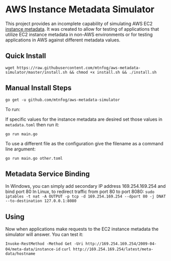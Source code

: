 # AWS Instance Metadata Simulator

This project provides an incomplete capability of simulating AWS EC2 [instance metadata](http://docs.aws.amazon.com/AWSEC2/latest/UserGuide/ec2-instance-metadata.html). It was created to allow for testing of applications that utilize EC2 instance metadata in non-AWS environments or for testing applications in AWS against different metadata values.

## Quick Install

```
wget https://raw.githubusercontent.com/mtnfog/aws-metadata-simulator/master/install.sh && chmod +x install.sh && ./install.sh
```

## Manual Install Steps

`go get -u github.com/mtnfog/aws-metadata-simulator`

To run:

If specific values for the instance metadata are desired set those values in `metadata.toml` then run it:

`go run main.go`

To use a different file as the configuration give the filename as a command line argument:

`go run main.go other.toml`


## Metadata Service Binding

In Windows, you can simply add secondary IP address 169.254.169.254 and bind port 80
In Linux, to redirect traffic from port 80 to port 8080:
`sudo iptables -t nat -A OUTPUT -p tcp -d 169.254.169.254 --dport 80 -j DNAT --to-destination 127.0.0.1:8080`


## Using

Now when applications make requests to the EC2 instance metadata the simulator will answer. You can test it:

`Invoke-RestMethod -Method Get -Uri http://169.254.169.254/2009-04-04/meta-data/instance-id`
`curl http://169.254.169.254/latest/meta-data/hostname`
